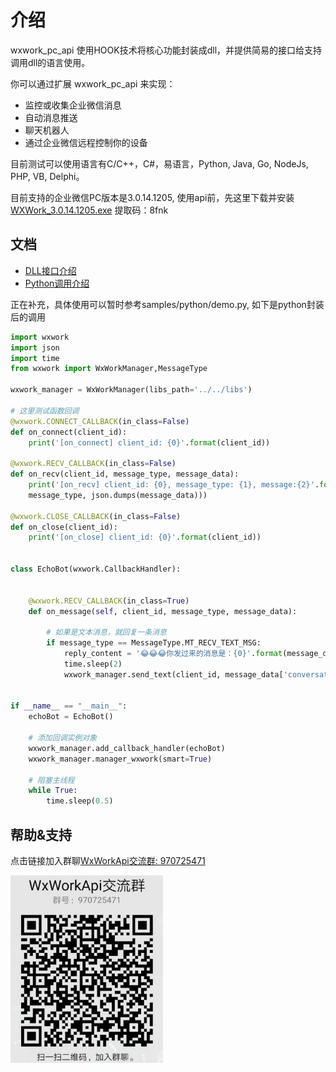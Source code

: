 介绍
=============================
wxwork_pc_api 使用HOOK技术将核心功能封装成dll，并提供简易的接口给支持调用dll的语言使用。

你可以通过扩展 wxwork_pc_api 来实现：

* 监控或收集企业微信消息
* 自动消息推送
* 聊天机器人
* 通过企业微信远程控制你的设备

目前测试可以使用语言有C/C++，C#，易语言，Python, Java, Go, NodeJs, PHP, VB, Delphi。

目前支持的企业微信PC版本是3.0.14.1205, 使用api前，先这里下载并安装[WXWork_3.0.14.1205.exe](https://pan.baidu.com/s/1_AxfIGBEeKoEzItMKAiSUQ)  提取码：8fnk



文档
----------------------------
- [DLL接口介绍](doc/dll.md)
- [Python调用介绍](doc/python.md)


正在补充，具体使用可以暂时参考samples/python/demo.py, 如下是python封装后的调用

```python
import wxwork
import json
import time
from wxwork import WxWorkManager,MessageType

wxwork_manager = WxWorkManager(libs_path='../../libs')

# 这里测试函数回调
@wxwork.CONNECT_CALLBACK(in_class=False)
def on_connect(client_id):
    print('[on_connect] client_id: {0}'.format(client_id))

@wxwork.RECV_CALLBACK(in_class=False)
def on_recv(client_id, message_type, message_data):
    print('[on_recv] client_id: {0}, message_type: {1}, message:{2}'.format(client_id, 
    message_type, json.dumps(message_data)))

@wxwork.CLOSE_CALLBACK(in_class=False)
def on_close(client_id):
    print('[on_close] client_id: {0}'.format(client_id))


class EchoBot(wxwork.CallbackHandler):


    @wxwork.RECV_CALLBACK(in_class=True)
    def on_message(self, client_id, message_type, message_data):

        # 如果是文本消息，就回复一条消息
        if message_type == MessageType.MT_RECV_TEXT_MSG:
            reply_content = '😂😂😂你发过来的消息是：{0}'.format(message_data['content'])
            time.sleep(2)
            wxwork_manager.send_text(client_id, message_data['conversation_id'], reply_content)


if __name__ == "__main__":
    echoBot = EchoBot()

    # 添加回调实例对象
    wxwork_manager.add_callback_handler(echoBot)
    wxwork_manager.manager_wxwork(smart=True)

    # 阻塞主线程
    while True:
        time.sleep(0.5)

```


帮助&支持
-------------------------
点击链接加入群聊[WxWorkApi交流群: 970725471](https://jq.qq.com/?_wv=1027&k=yHicylyC)

<img src="./doc/qqgroup.jpg" height="300" />
